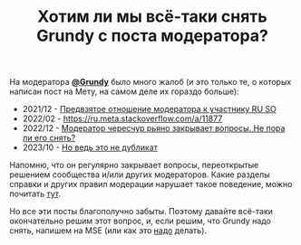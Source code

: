 ﻿---
title: "Хотим ли мы всё-таки снять Grundy с поста модератора?"
se.owner.user_id: 507426
se.owner.display_name: "wchistow"
se.owner.link: "https://ru.meta.stackoverflow.com/users/507426/wchistow"
se.link: "https://ru.meta.stackoverflow.com/questions/13188/%d0%a5%d0%be%d1%82%d0%b8%d0%bc-%d0%bb%d0%b8-%d0%bc%d1%8b-%d0%b2%d1%81%d1%91-%d1%82%d0%b0%d0%ba%d0%b8-%d1%81%d0%bd%d1%8f%d1%82%d1%8c-grundy-%d1%81-%d0%bf%d0%be%d1%81%d1%82%d0%b0-%d0%bc%d0%be%d0%b4%d0%b5%d1%80%d0%b0%d1%82%d0%be%d1%80%d0%b0"
se.question_id: 13188
se.post_type: question
---
<p>На модератора <strong><a href="https://ru.stackoverflow.com/u/186999">@Grundy</a></strong> было много жалоб (и это только те, о которых написан пост на Мету, на самом деле их гораздо больше):</p>
<ul>
<li>2021/12 - <a href="https://ru.meta.stackoverflow.com/q/11830">Предвзятое отношение модератора к участнику RU SO</a></li>
<li>2022/02 - <a href="https://ru.meta.stackoverflow.com/a/11877">https://ru.meta.stackoverflow.com/a/11877</a></li>
<li>2022/12 - <a href="https://ru.meta.stackoverflow.com/q/12267">Модератор чересчур рьяно закрывает вопросы. Не пора ли его снять?</a></li>
<li>2023/10 - <a href="https://ru.meta.stackoverflow.com/q/13087">Но ведь это не дубликат</a></li>
</ul>
<p>Напомню, что он регулярно закрывает вопросы, переоткрытые решением сообщества и/или других модераторов. Какие разделы справки и других правил модерации нарушает такое поведение, можно почитать <a href="https://ru.meta.stackoverflow.com/a/12280">тут</a>.</p>
<p>Но все эти посты благополучно забыты. Поэтому давайте всё-таки окончательно решим этот вопрос, и, если решим, что Grundy надо снять, напишем на MSE (или как это <a href="https://meta.stackexchange.com/q/336173">надо</a> делать).</p>
